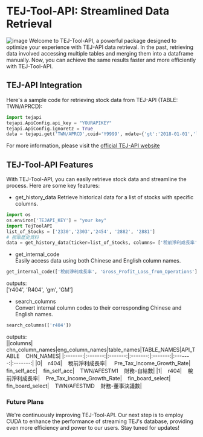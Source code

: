 # TEJ-Tool-API: Streamlined Data Retrieval

![image](https://user-images.githubusercontent.com/73147512/232701162-ce7d2c14-f5c1-42e3-9fe7-48aa912cfc1a.png)
Welcome to TEJ-Tool-API, a powerful package designed to optimize your experience with TEJ-API data retrieval. In the past, retrieving data involved accessing multiple tables and merging them into a dataframe manually. Now, you can achieve the same results faster and more efficiently with TEJ-Tool-API.<br>
## TEJ-API Integration
Here's a sample code for retrieving stock data from TEJ-API (TABLE: TWN/APRCD):<br>
```python
import tejapi
tejapi.ApiConfig.api_key = "YOURAPIKEY"
tejapi.ApiConfig.ignoretz = True
data = tejapi.get('TWN/APRCD',coid='Y9999', mdate={'gt':'2018-01-01','lt':'2018-02-01'}, paginate=True)
```
For more information, please visit the [official TEJ-API website](<https://api.tej.com.tw/>)<br>
## TEJ-Tool-API Features
With TEJ-Tool-API, you can easily retrieve stock data and streamline the process. Here are some key features:<br>
- get_history_data
Retrieve historical data for a list of stocks with specific columns.<br>
```python
import os
os.environ['TEJAPI_KEY'] = "your key" 
import TejToolAPI
list_of_Stocks = ['2330','2303','2454', '2882', '2881']
# 撈取歷史資料
data = get_history_data(ticker=list_of_Stocks, columns= ['稅前淨利成長率', '單月營收成長率%'], transfer_to_chinese=False) ```
```
- get_internal_code <br>
Easily access data using both Chinese and English column names.<br>
```python
get_internal_code(['稅前淨利成長率', 'Gross_Profit_Loss_from_Operations'])
```
outputs:<br>
['r404', 'R404', 'gm', 'GM']<br>

- search_columns <br>
Convert internal column codes to their corresponding Chinese and English names.<br>
```python
search_columns(['r404'])
```
outputs:<br>
||columns|    chn_column_names|eng_column_names|table_names|TABLE_NAMES|API_TABLE    CHN_NAMES|
|:-------:|:-------:|:-------:|:-------:|:-------:|:-------:|:-------:|
|0|    r404|    稅前淨利成長率|     Pre_Tax_Income_Growth_Rate|    fin_self_acc|    fin_self_acc|    TWN/AFESTM1    財務-自結數|
|1|    r404|    稅前淨利成長率|    Pre_Tax_Income_Growth_Rate|    fin_board_select|    fin_board_select|    TWN/AFESTMD    財務-董事決議數| 


### Future Plans
We're continuously improving TEJ-Tool-API. Our next step is to employ CUDA to enhance the performance of streaming TEJ's database, providing even more efficiency and power to our users. Stay tuned for updates!<br>

